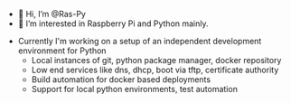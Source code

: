 - 👋 Hi, I’m @Ras-Py
- 👀 I’m interested in Raspberry Pi and Python mainly. 

* Currently I'm working on a setup of an independent development environment for Python
  * Local instances of git, python package manager, docker repository
  * Low end services like dns, dhcp, boot via tftp, certificate authority
  * Build automation for docker based deployments
  * Support for local python environments, test automation


<!---
Ras-Py/Ras-Py is a ✨ special ✨ repository because its `README.md` (this file) appears on your GitHub profile.
You can click the Preview link to take a look at your changes.
--->
